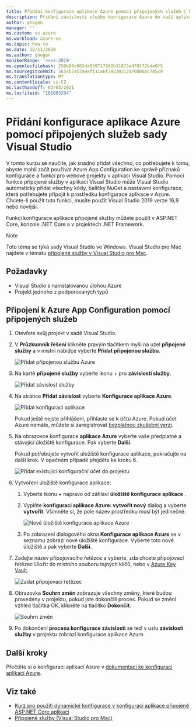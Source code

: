 ```yaml
---
title: Přidání konfigurace aplikace Azure pomocí připojených služeb | Microsoft Docs
description: Přidání závislosti služby konfigurace Azure do vaší aplikace pomocí připojených služeb sady Visual Studio
author: ghogen
manager: ''
ms.custom: vs-azure
ms.workload: azure-vs
ms.topic: how-to
ms.date: 12/11/2020
ms.author: ghogen
monikerRange: '>=vs-2019'
ms.openlocfilehash: 250b89c983da039717982b31873a470172bde0f5
ms.sourcegitcommit: 5654b7a57a9af111a6f29239212d76086bc745c9
ms.translationtype: MT
ms.contentlocale: cs-CZ
ms.lasthandoff: 03/03/2021
ms.locfileid: "101683294"
---
```

# <a name="adding-azure-app-configuration-by-using-visual-studio-connected-services"></a>Přidání konfigurace aplikace Azure pomocí připojených služeb sady Visual Studio

V tomto kurzu se naučíte, jak snadno přidat všechno, co potřebujete k tomu, abyste mohli začít používat Azure App Configuration ke správě příznaků konfigurace a funkcí pro webové projekty v aplikaci Visual Studio. Pomocí funkce připojené služby v aplikaci Visual Studio může Visual Studio automaticky přidat všechny kódy, balíčky NuGet a nastavení konfigurace, která potřebujete připojit k prostředku konfigurace aplikace v Azure. Chcete-li použít tuto funkci, musíte použít Visual Studio 2019 verze 16,9 nebo novější.

Funkci konfigurace aplikace připojené služby můžete použít v ASP.NET Core, konzole .NET Core a v projektech .NET Framework.

> [!NOTE]
> Toto téma se týká sady Visual Studio ve Windows. Visual Studio pro Mac najdete v tématu [připojené služby v Visual Studio pro Mac](/visualstudio/mac/connected-services).

## <a name="prerequisites"></a>Požadavky

- Visual Studio s nainstalovanou úlohou Azure
- Projekt jednoho z podporovaných typů

## <a name="connect-to-azure-app-configuration-using-connected-services"></a>Připojení k Azure App Configuration pomocí připojených služeb

1. Otevřete svůj projekt v sadě Visual Studio.

1. V **Průzkumník řešení** klikněte pravým tlačítkem myši na uzel **připojené služby** a v místní nabídce vyberte **Přidat připojenou službu**.

    ![Přidat připojenou službu Azure](./media/vs-azure-tools-connected-services-storage/vs-2019/add-connected-service.png)

1. Na kartě **připojené služby** vyberte ikonu + pro **závislosti služby**.

    ![Přidat závislost služby](./media/vs-azure-tools-connected-services-storage/vs-2019/connected-services-tab.png)

1. Na stránce **Přidat závislost** vyberte **Konfigurace aplikace Azure**.

    ![Přidat konfiguraci aplikace](./media/vs-azure-tools-connected-services-app-configuration/add-azure-app-configuration.png)

    Pokud ještě nejste přihlášení, přihlaste se k účtu Azure. Pokud účet Azure nemáte, můžete si zaregistrovat [bezplatnou zkušební verzi](https://azure.microsoft.com/free/dotnet).

1. Na obrazovce konfigurace **aplikace Azure** vyberte vaše předplatné a stávající úložiště konfigurace. Pak vyberte **Další**.

    Pokud potřebujete vytvořit úložiště konfigurace aplikace, pokračujte na další krok. V opačném případě přejděte ke kroku 6.

    ![Přidat existující konfigurační účet do projektu](./media/vs-azure-tools-connected-services-app-configuration/select-config-store.png)

1. Vytvoření úložiště konfigurace aplikace:

   1. Vyberte ikonu + napravo od záhlaví **úložiště konfigurace aplikace** . 

   1. Vyplňte **konfiguraci aplikace Azure: vytvořit nový** dialog a vyberte **vytvořit**. Všimněte si, že pole název prostředku musí být jedinečné. 

       ![Nové úložiště konfigurace aplikace Azure](./media/vs-azure-tools-connected-services-app-configuration/create-new-config-store.png)

   1. Po zobrazení dialogového okna **Konfigurace aplikace Azure** se v seznamu zobrazí nové úložiště konfigurace. Vyberte toto nové úložiště a pak vyberte **Další**.

1. Zadejte název připojovacího řetězce a vyberte, zda chcete připojovací řetězec Uložit do místního souboru tajných klíčů, nebo v [Azure Key Vault](/azure/key-vault).

   ![Zadat připojovací řetězec](./media/vs-azure-tools-connected-services-app-configuration/connection-string-app-config.png)

1. Obrazovka **Souhrn změn** zobrazuje všechny změny, které budou provedeny v projektu, pokud jste dokončili proces. Pokud se změní vzhled tlačítka OK, klikněte na tlačítko **Dokončit**.

   ![Souhrn změn](./media/vs-azure-tools-connected-services-app-configuration/summary-of-changes-app-config.png)

1. Po dokončení **procesu konfigurace závislosti** se teď v uzlu **závislosti služby** v projektu zobrazí konfigurace aplikace Azure.

## <a name="next-steps"></a>Další kroky

Přečtěte si o konfiguraci aplikací Azure v [dokumentaci ke konfiguraci aplikací Azure](/azure/azure-app-configuration/overview).

## <a name="see-also"></a>Viz také

- [Kurz pro použití dynamické konfigurace v konfiguraci aplikace připojené ASP.NET Core aplikaci](/azure/azure-app-configuration/enable-dynamic-configuration-aspnet-core)
- [Připojené služby (Visual Studio pro Mac)](/visualstudio/mac/connected-services)